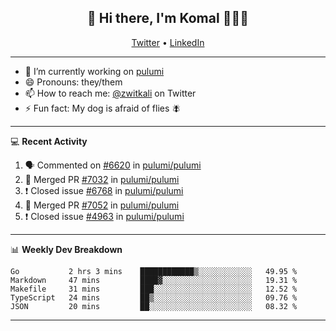 <h2 align="center"> 👋 Hi there, I'm Komal 🧑🏾‍💻 </h2>
<p align="center">
    <a href="https://twitter.com/zwitkali">Twitter</a> •
    <a href="https://www.linkedin.com/in/komal-ali/">LinkedIn</a>
</p>

--------

- 🔭 I’m currently working on [pulumi](https://github.com/pulumi/pulumi)
- 😄 Pronouns: they/them
- 📫 How to reach me: [@zwitkali](https://twitter.com/zwitkali) on Twitter
- ⚡ Fun fact: My dog is afraid of flies 🪰

--------
💻 **Recent Activity**

<!--START_SECTION:activity-->
1. 🗣 Commented on [#6620](https://github.com/pulumi/pulumi/issues/6620) in [pulumi/pulumi](https://github.com/pulumi/pulumi)
2. 🎉 Merged PR [#7032](https://github.com/pulumi/pulumi/pull/7032) in [pulumi/pulumi](https://github.com/pulumi/pulumi)
3. ❗️ Closed issue [#6768](https://github.com/pulumi/pulumi/issues/6768) in [pulumi/pulumi](https://github.com/pulumi/pulumi)
4. 🎉 Merged PR [#7052](https://github.com/pulumi/pulumi/pull/7052) in [pulumi/pulumi](https://github.com/pulumi/pulumi)
5. ❗️ Closed issue [#4963](https://github.com/pulumi/pulumi/issues/4963) in [pulumi/pulumi](https://github.com/pulumi/pulumi)
<!--END_SECTION:activity-->

--------

📊 **Weekly Dev Breakdown**
<!--START_SECTION:waka-->
```text
Go           2 hrs 3 mins    ████████████▒░░░░░░░░░░░░   49.95 % 
Markdown     47 mins         ████▓░░░░░░░░░░░░░░░░░░░░   19.31 % 
Makefile     31 mins         ███░░░░░░░░░░░░░░░░░░░░░░   12.52 % 
TypeScript   24 mins         ██▒░░░░░░░░░░░░░░░░░░░░░░   09.76 % 
JSON         20 mins         ██░░░░░░░░░░░░░░░░░░░░░░░   08.32 % 
```
<!--END_SECTION:waka-->

--------